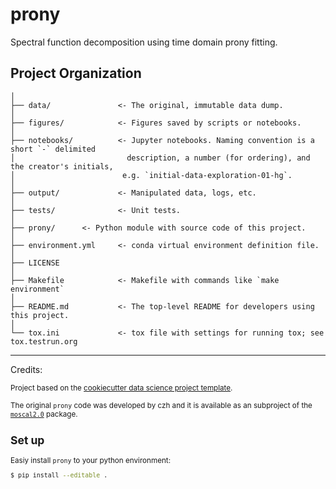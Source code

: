 prony
==============================

Spectral function decomposition using time domain prony fitting. 

Project Organization
------------

    │
    ├── data/               <- The original, immutable data dump. 
    │
    ├── figures/            <- Figures saved by scripts or notebooks.
    │
    ├── notebooks/          <- Jupyter notebooks. Naming convention is a short `-` delimited 
    │                         description, a number (for ordering), and the creator's initials,
    │                        e.g. `initial-data-exploration-01-hg`.
    │
    ├── output/             <- Manipulated data, logs, etc.
    │
    ├── tests/              <- Unit tests.
    │
    ├── prony/      <- Python module with source code of this project.
    │
    ├── environment.yml     <- conda virtual environment definition file.
    │
    ├── LICENSE
    │
    ├── Makefile            <- Makefile with commands like `make environment`
    │
    ├── README.md           <- The top-level README for developers using this project.
    │
    └── tox.ini             <- tox file with settings for running tox; see tox.testrun.org


--------
Credits:

<p><small>Project based on the <a target="_blank" href="https://drivendata.github.io/cookiecutter-data-science/">cookiecutter data science project template</a>.</p>

The original `prony` code was developed by czh and it is available as an subproject of the [`moscal2.0`](https://git.lug.ustc.edu.cn/czh123/moscal2.0) package.


Set up
------------

Easiy install `prony` to your python environment:

```bash
$ pip install --editable .
```
